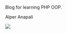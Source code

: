 Blog for learning PHP OOP. 

Alper Anapali

<img src="https://cdn.mathpix.com/snip/images/4cJJKm94hn8oVz6aUkdT-7PyzPyy5QZwreOqk4g5_W0.original.fullsize.png" >